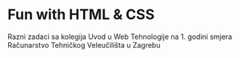 # Fun with HTML & CSS

Razni zadaci sa kolegija Uvod u Web Tehnologije na 1. godini smjera Računarstvo Tehničkog Veleučilišta u Zagrebu
